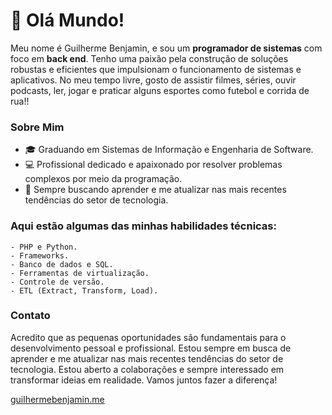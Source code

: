 # 👋 Olá Mundo! 
Meu nome é Guilherme Benjamin, e sou um **programador de sistemas** com foco em **back end**. Tenho uma paixão pela construção de soluções robustas e eficientes que impulsionam o funcionamento de sistemas e aplicativos. No meu tempo livre, gosto de assistir filmes, séries, ouvir podcasts, ler, jogar e praticar alguns esportes como futebol e corrida de rua!!

### Sobre Mim
   - 🎓 Graduando em Sistemas de Informação e Engenharia de Software.
   - 💻 Profissional dedicado e apaixonado por resolver problemas complexos por meio da programação.
   - 🌱 Sempre buscando aprender e me atualizar nas mais recentes tendências do setor de tecnologia.

### Aqui estão algumas das minhas habilidades técnicas:
    - PHP e Python.
    - Frameworks.
    - Banco de dados e SQL.
    - Ferramentas de virtualização.
    - Controle de versão.
    - ETL (Extract, Transform, Load).


### Contato
Acredito que as pequenas oportunidades são fundamentais para o desenvolvimento pessoal e profissional. Estou sempre em busca de aprender e me atualizar nas mais recentes tendências do setor de tecnologia.
Estou aberto a colaborações e sempre interessado em transformar ideias em realidade. Vamos juntos fazer a diferença!

 [guilhermebenjamin.me](http://guilhermebenjamin.me/guilhermebenjamin.com/)

